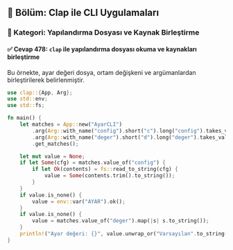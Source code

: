 ## 📘 Bölüm: Clap ile CLI Uygulamaları  
### 🔹 Kategori: Yapılandırma Dosyası ve Kaynak Birleştirme  
#### ✅ Cevap 478: `clap` ile yapılandırma dosyası okuma ve kaynakları birleştirme

Bu örnekte, ayar değeri dosya, ortam değişkeni ve argümanlardan birleştirilerek belirlenmiştir.

```rust
use clap::{App, Arg};
use std::env;
use std::fs;

fn main() {
    let matches = App::new("AyarCLI")
        .arg(Arg::with_name("config").short("c").long("config").takes_value(true).help("Yapılandırma dosyası"))
        .arg(Arg::with_name("deger").short("d").long("deger").takes_value(true).help("Ayar değeri"))
        .get_matches();

    let mut value = None;
    if let Some(cfg) = matches.value_of("config") {
        if let Ok(contents) = fs::read_to_string(cfg) {
            value = Some(contents.trim().to_string());
        }
    }
    if value.is_none() {
        value = env::var("AYAR").ok();
    }
    if value.is_none() {
        value = matches.value_of("deger").map(|s| s.to_string());
    }
    println!("Ayar değeri: {}", value.unwrap_or("Varsayılan".to_string()));
}
```

